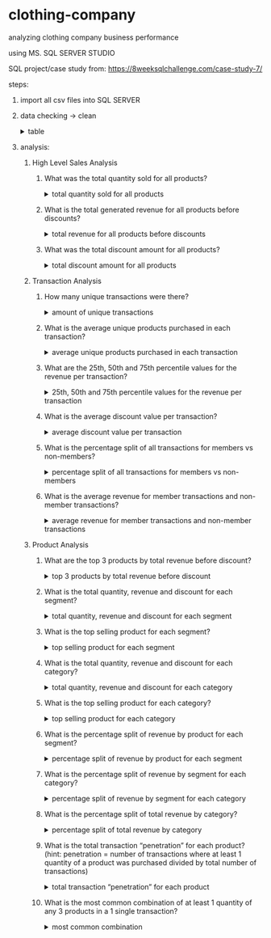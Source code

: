 # clothing-company
analyzing clothing company business performance

using MS. SQL SERVER STUDIO

SQL project/case study from: https://8weeksqlchallenge.com/case-study-7/

steps:
  1. import all csv files into SQL SERVER
  2. data checking -> clean
      <details>
      <summary>table</summary>
      <img src="https://github.com/mas-tono/clothing-company/blob/main/image/1.%20table.jpg">
      </details>

  3. analysis:
  
      1. High Level Sales Analysis    
        
          1. What was the total quantity sold for all products?      
              <details>
              <summary>total quantity sold for all products</summary>
              <pre>select SUM(qty) as total_all_product_sold
              from clothing_sales;</pre>
              <img src="https://github.com/mas-tono/clothing-company/blob/main/image/1.1%20total%20quantity%20sold%20for%20all%20products.jpg">
              </details>

          2. What is the total generated revenue for all products before discounts?
              <details>
              <summary>total revenue for all products before discounts</summary>
              <pre>sselect sum(qty*price) as total_revenue_before_discounts
              from clothing_sales;
              </pre>
              <img src="https://github.com/mas-tono/clothing-company/blob/main/image/1.2.%20total%20revenue%20for%20all%20products%20before%20discounts.jpg">
              </details>
                            
          3. What was the total discount amount for all products?
              <details>
              <summary>total discount amount for all products</summary>
              <pre>
              select sum(qty*(discount/100.0 * price)) as total_discount_amount
              from clothing_sales;
              </pre>
              <img src="https://github.com/mas-tono/clothing-company/blob/main/image/1.3%20total%20discount%20amount%20for%20all%20products.jpg">
              </details>
   
      2. Transaction Analysis
    
          1. How many unique transactions were there?
              <details>
              <summary>amount of unique transactions</summary>
              <pre>
              select count(distinct txn_id) as unique_trx
              from clothing_sales;
              </pre>
              <img src="https://github.com/mas-tono/clothing-company/blob/main/image/2.1%20amount%20of%20unique%20transactions.jpg">
              </details>
             
          2. What is the average unique products purchased in each transaction?
              <details>
              <summary>average unique products purchased in each transaction</summary>
              <pre>
              with satu as (select txn_id, COUNT(distinct prod_id) as count_unique_product
              from clothing_sales
              group by txn_id)</br>
              select AVG(count_unique_product) as avg_count_unique_product
              from satu;
              </pre>
              <img src="https://github.com/mas-tono/clothing-company/blob/main/image/2.2%20average%20unique%20products%20purchased%20in%20each%20transaction.jpg">
              </details>
          
          
          3. What are the 25th, 50th and 75th percentile values for the revenue per transaction?
              <details>
              <summary>25th, 50th and 75th percentile values for the revenue per transaction</summary>
              <pre>
              with satu as (select txn_id, sum(qty * (price-(discount*price/100.0))) as revenue_per_trx
              from clothing_sales
              group by txn_id)</br>
              select distinct PERCENTILE_disc(0.25) within group (order by revenue_per_trx) over() as percentile_25th,
              PERCENTILE_disc(0.5) within group (order by revenue_per_trx) over() as percentile_50th, 
              PERCENTILE_disc(0.75) within group (order by revenue_per_trx) over() as percentile_75th
              from satu;
              </pre>
              <img src="https://github.com/mas-tono/clothing-company/blob/main/image/2.3%2025th%2C%2050th%20and%2075th%20percentile%20values%20for%20the%20revenue%20per%20transaction.jpg">
              </details>
         
         
          4. What is the average discount value per transaction?
              <details>
              <summary>average discount value per transaction</summary>
              <pre>
              select txn_id, 
                AVG(discount) as avg_discount_per_trx
              from clothing_sales
              group by txn_id
              order by AVG(discount) desc;
              </pre>
              <p>vary from 0 to 24 percent</p>
              <img src="https://github.com/mas-tono/clothing-company/blob/main/image/2.4%20average%20discount%20value%20per%20transaction.jpg">
              </details>
          
         
          5. What is the percentage split of all transactions for members vs non-members? 
              <details>
              <summary>percentage split of all transactions for members vs non-members</summary>
              <pre>
              with member as (select COUNT(distinct txn_id) as member
                from clothing_sales
                where member = 't'),</br>
              non_member as (select COUNT(distinct txn_id) as non_member
                from clothing_sales
                where member = 'f'),</br>
              altogether as (select COUNT(distinct txn_id) as member
                from clothing_sales
              )</br>
              select (select * from member) * 100.0 / (select * from altogether) as pct_member, (select * from non_member) * 100.0 / (select * from altogether) as pct_non_member;
              </pre>
              <img src="https://github.com/mas-tono/clothing-company/blob/main/image/2.5%20percentage%20split%20of%20all%20transactions%20for%20members%20vs%20non-members.jpg">
              </details>
         
         
          6. What is the average revenue for member transactions and non-member transactions?
              <details>
              <summary>average revenue for member transactions and non-member transactions</summary>
              <pre>
              with satu as (select *, qty * (price*(1-(discount/100.0))) as rev
                from clothing_sales),</br>
              member as (select member, AVG(rev) as avg_rev_member from satu where member = 't' group by member),</br>
              non_member as (select member, AVG(rev) as avg_rev_non_member from satu where member = 'f' group by member)</br>
              select avg_rev_member, avg_rev_non_member
              from member, non_member;
              </pre>
              <p>calculate after discount</p>
              <img src="https://github.com/mas-tono/clothing-company/blob/main/image/2.6%20average%20revenue%20for%20member%20transactions%20and%20non-member%20transactions.jpg">
              </details>


      3. Product Analysis
    
          1. What are the top 3 products by total revenue before discount?          
              <details>
              <summary>top 3 products by total revenue before discount</summary>
              <pre>
              select top 3 s.prod_id, 
                pd.product_name, 
                sum(s.qty*s.price) as total_revenue_before_discount
              from clothing_sales s
              join clothing_product_details pd
              on s.prod_id = pd.product_id
              group by s.prod_id, pd.product_name
              order by sum(s.qty*s.price) desc;
              </pre>
              <img src="https://github.com/mas-tono/clothing-company/blob/main/image/3.1%20top%203%20products%20by%20total%20revenue%20before%20discount.jpg">
              </details>             
          
          
          2. What is the total quantity, revenue and discount for each segment?
              <details>
              <summary>total quantity, revenue and discount for each segment</summary>
              <pre>
              with satu as (select pd.segment_name, 
                      s.qty, 
                      s.price, 
                      s.discount
              from clothing_sales s
              join clothing_product_details pd
              on s.prod_id = pd.product_id)</br>
              select segment_name, SUM(qty) as total_quantity, 
                  SUM(qty*price) as total_revenue_before_disc, -- before discount
                  SUM(qty*price*(1-(discount/100.0))) as total_revenue_after_disc,  -- after discount
                  SUM(qty*price*(discount/100.0)) as total_discount
              from satu
              group by segment_name;
              </pre>
              <img src="https://github.com/mas-tono/clothing-company/blob/main/image/3.2%20total%20quantity%2C%20revenue%20and%20discount%20for%20each%20segment.jpg">
              </details>  
         
         
          3. What is the top selling product for each segment?
              <details>
              <summary>top selling product for each segment</summary>
              <pre>
              with satu as (select pd.segment_name, 
                  pd.product_name, 
                  sum(s.qty) as total_selling
              from clothing_sales s
              join clothing_product_details pd
              on s.prod_id = pd.product_id
              group by pd.segment_name, pd.product_name),</br>
              dua as (select *, RANK() over(partition by segment_name order by total_selling desc) as rn
              from satu)</br>
              select segment_name, product_name, total_selling
              from dua
              where rn = 1;
              </pre>
              <img src="https://github.com/mas-tono/clothing-company/blob/main/image/3.3%20top%20selling%20product%20for%20each%20segment.jpg">
              </details>  
          
          
          4. What is the total quantity, revenue and discount for each category?
              <details>
              <summary>total quantity, revenue and discount for each category</summary>
              <pre>
              select pd.category_name, 
                  sum(s.qty) as total_quantity, 
                  sum(s.qty*s.price) as total_revenue_before_discount, 
                  SUM(s.qty*s.price*(1-(s.discount/100.0))) as total_revenue_after_disc,
                  SUM(s.qty*s.price*(s.discount/100.0)) as total_discount
              from clothing_sales s
              join clothing_product_details pd
              on s.prod_id = pd.product_id
              group by pd.category_name;
              </pre>
              <img src="https://github.com/mas-tono/clothing-company/blob/main/image/3.4%20total%20quantity%2C%20revenue%20and%20discount%20for%20each%20category.jpg">
              </details>  
          
          
          5. What is the top selling product for each category?
              <details>
              <summary>top selling product for each category</summary>
              <pre>
              with satu as (select pd.category_name, 
                      pd.product_name, 
                      sum(s.qty) as total_selling
              from clothing_sales s
              join clothing_product_details pd
              on s.prod_id = pd.product_id
              group by pd.category_name, pd.product_name),</br>
              dua as (select *, RANK() over(partition by category_name order by total_selling desc) as rn
              from satu)</br>
              select category_name, product_name, total_selling
              from dua
              where rn = 1;
              </pre>
              <img src="https://github.com/mas-tono/clothing-company/blob/main/image/3.5%20top%20selling%20product%20for%20each%20category.jpg">
              </details>  
          
          
          6. What is the percentage split of revenue by product for each segment?
              <details>
              <summary>percentage split of revenue by product for each segment</summary>
              <pre>
              with satu as (select pd.segment_name, 
                  pd.product_name, 
                  sum(s.qty*s.price) as total_revenue_before_discount, 
                  SUM(s.qty*s.price*(1-(s.discount/100.0))) as total_revenue_after_disc		
              from clothing_sales s
              join clothing_product_details pd
              on s.prod_id = pd.product_id
              group by pd.segment_name, pd.product_name)</br>
              select segment_name, 
                  product_name, 
                  total_revenue_before_discount, 
                  round(total_revenue_before_discount * 100.0 / SUM(total_revenue_before_discount) over(partition by segment_name), 0) as pct_before_disc,
                  total_revenue_after_disc,
                  round(total_revenue_after_disc * 100.0 / SUM(total_revenue_after_disc) over(partition by segment_name), 0) as pct_after_disc
              from satu;
              </pre>
              <img src="https://github.com/mas-tono/clothing-company/blob/main/image/3.6%20percentage%20split%20of%20revenue%20by%20product%20for%20each%20segment.jpg">
              </details> 
          
          
          7. What is the percentage split of revenue by segment for each category?
              <details>
              <summary>percentage split of revenue by segment for each category</summary>
              <pre>
              with satu as (select pd.category_name,
                  pd.segment_name, 
                  sum(s.qty*s.price) as total_revenue_before_discount, 
                  SUM(s.qty*s.price*(1-(s.discount/100.0))) as total_revenue_after_disc		
              from clothing_sales s
              join clothing_product_details pd
              on s.prod_id = pd.product_id
              group by pd.category_name, pd.segment_name)</br>
              select category_name, 
                  segment_name, 
                  total_revenue_before_discount, 
                  round(total_revenue_before_discount * 100.0 / SUM(total_revenue_before_discount) over(partition by category_name), 0) as pct_before_disc,
                  total_revenue_after_disc,
                  round(total_revenue_after_disc * 100.0 / SUM(total_revenue_after_disc) over(partition by category_name), 0) as pct_after_disc
              from satu;
              </pre>
              <img src="https://github.com/mas-tono/clothing-company/blob/main/image/3.7%20percentage%20split%20of%20revenue%20by%20segment%20for%20each%20category.jpg">
              </details> 
          
          
          8. What is the percentage split of total revenue by category?
              <details>
              <summary>percentage split of total revenue by category</summary>
              <pre>
              with satu as (select pd.category_name,
                  sum(s.qty*s.price) as total_revenue_before_discount, 
                  SUM(s.qty*s.price*(1-(s.discount/100.0))) as total_revenue_after_disc		
              from clothing_sales s
              join clothing_product_details pd
              on s.prod_id = pd.product_id
              group by pd.category_name),</br>
              dua as (select SUM(total_revenue_before_discount) as total_before
              from satu),</br>
              tiga as (select SUM(total_revenue_after_disc) as total_after
              from satu)</br>
              select category_name, 
                  total_revenue_before_discount, 
                  round(total_revenue_before_discount * 100.0/ (select total_before from dua), 0) as pct_revenue_before_disc,
                  total_revenue_after_disc,
                  round(total_revenue_after_disc * 100.0 / (select total_after from tiga), 0) as pct_revenue_after_disc
              from satu;
              </pre>
              <img src="https://github.com/mas-tono/clothing-company/blob/main/image/3.8%20percentage%20split%20of%20total%20revenue%20by%20category.jpg">
              </details> 
          
          
          9. What is the total transaction “penetration” for each product? 
              (hint: penetration = number of transactions where at least 1 quantity of a product was purchased divided by total number of transactions)
              <details>
              <summary>total transaction “penetration” for each product</summary>
              <pre>
              with satu as (select txn_id, prod_id, qty		
              from clothing_sales),</br>
              dua as (select prod_id, COUNT(distinct txn_id) as number_of_trx
              from satu
              group by prod_id),</br>
              tiga as (select prod_id, COUNT(distinct txn_id) as number_of_1_qty
              from satu
              where qty = 1
              group by prod_id)</br>
              select t.prod_id, 
                  t.number_of_1_qty, 
                  d.number_of_trx,
                  round(t.number_of_1_qty * 1.0 / d.number_of_trx, 2) as penetration
              from tiga t
              join dua d
              on t.prod_id = d.prod_id;
              </pre>
              <img src="https://github.com/mas-tono/clothing-company/blob/main/image/3.9%20total%20transaction%20%E2%80%9Cpenetration%E2%80%9D%20for%20each%20product.jpg">
              </details> 
          
          
          10. What is the most common combination of at least 1 quantity of any 3 products in a 1 single transaction?
              <details>
              <summary>most common combination</summary>
              <pre>
              with satu as (select prod_id, qty, txn_id
              from clothing_sales
              where txn_id in (select distinct txn_id from clothing_sales where qty = 1)),</br>
              dua as (select s1.prod_id as prod_id_1, 
                  s2.prod_id as prod_id_2, 
                  s3.prod_id as prod_id_3, 
                  CONCAT(s1.prod_id, ' - ', s2.prod_id, ' - ', s3.prod_id) as mix
              from satu s1
              join satu s2 on s1.prod_id < s2.prod_id and s1.txn_id = s2.txn_id
              join satu s3 on s2.prod_id < s3.prod_id and s2.txn_id = s3.txn_id
              where s1.qty = 1 and s2.qty > 1 and s3.qty > 1)</br>
              select prod_id_1, 
                  prod_id_2, 
                  prod_id_3, 
                  mix, 
                  COUNT(mix) as cnt_common
              from dua
              group by prod_id_1,	prod_id_2, prod_id_3, mix
              order by COUNT(mix) desc;
              </pre>
              <img src="https://github.com/mas-tono/clothing-company/blob/main/image/3.10%20most%20common%20combination.jpg">
              </details> 



